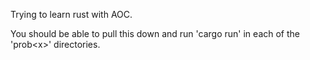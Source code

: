 Trying to learn rust with AOC.

You should be able to pull this down and run 'cargo run' in each of the 'prob\<x\>' directories.

